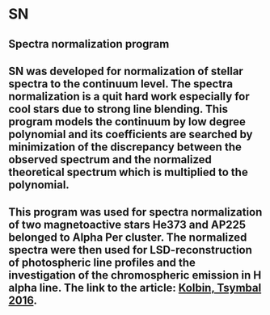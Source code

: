 # SN
Spectra normalization program
---
SN was developed for normalization of stellar spectra to the continuum level. The spectra normalization is a quit hard work especially for cool stars due to strong line blending. This program models the continuum by low degree polynomial and its coefficients are searched by minimization of the discrepancy between the observed spectrum and the normalized theoretical spectrum which is multiplied to the polynomial.
---
This program was used for spectra normalization of two magnetoactive stars He373 and AP225 belonged to Alpha Per cluster. The normalized spectra were then used for LSD-reconstruction of photospheric line profiles and the investigation of the chromospheric emission in H alpha line. The link to the article: [Kolbin, Tsymbal 2016](https://link.springer.com/article/10.1134%2FS1063772917060063).
---
